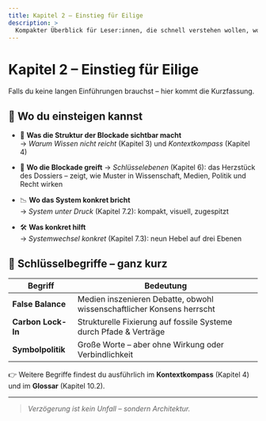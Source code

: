 ```yaml
---
title: Kapitel 2 – Einstieg für Eilige
description: >
  Kompakter Überblick für Leser:innen, die schnell verstehen wollen, wo sie einsteigen können – und was sie erwartet.
---
```


# Kapitel 2 – Einstieg für Eilige

Falls du keine langen Einführungen brauchst – hier kommt die Kurzfassung.

## 🚦 Wo du einsteigen kannst

- 🧠 **Was die Struktur der Blockade sichtbar macht**\
  → _Warum Wissen nicht reicht_ (Kapitel 3) und _Kontextkompass_ (Kapitel 4)

- 🧱 **Wo die Blockade greift**
  → _Schlüsselebenen_ (Kapitel 6): das Herzstück des Dossiers – zeigt, wie Muster in Wissenschaft, Medien, Politik und Recht wirken

- 📉 **Wo das System konkret bricht**\
  → _System unter Druck_ (Kapitel 7.2): kompakt, visuell, zugespitzt

- 🛠 **Was konkret hilft**\
  → _Systemwechsel konkret_ (Kapitel 7.3): neun Hebel auf drei Ebenen

## 🧱 Schlüsselbegriffe – ganz kurz

| Begriff            | Bedeutung                                                              |
| ------------------ | ---------------------------------------------------------------------- |
| **False Balance**  | Medien inszenieren Debatte, obwohl wissenschaftlicher Konsens herrscht |
| **Carbon Lock-In** | Strukturelle Fixierung auf fossile Systeme durch Pfade & Verträge      |
| **Symbolpolitik**  | Große Worte – aber ohne Wirkung oder Verbindlichkeit                   |

👉 Weitere Begriffe findest du ausführlich im **Kontextkompass** (Kapitel 4) und im **Glossar** (Kapitel 10.2).

---

> _Verzögerung ist kein Unfall – sondern Architektur._

<Footer />
